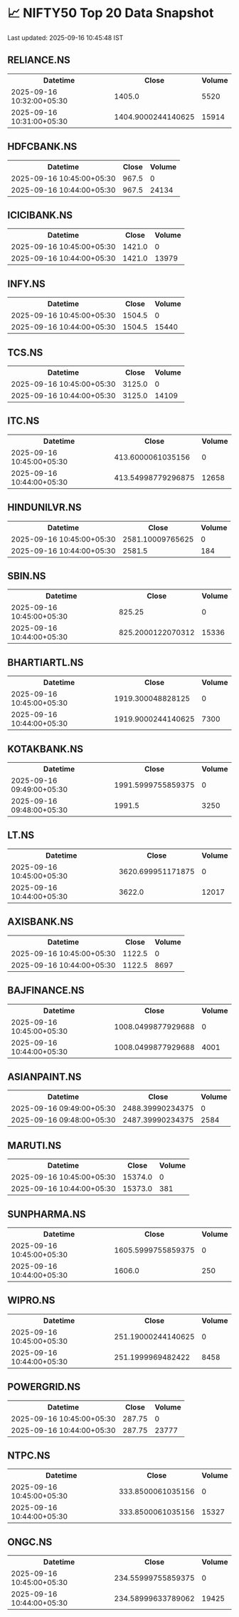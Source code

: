 # 📈 NIFTY50 Top 20 Data Snapshot

Last updated: 2025-09-16 10:45:48 IST

## RELIANCE.NS

<table>
  <tr><th>Datetime</th><th>Close</th><th>Volume</th></tr>
  <tr><td>2025-09-16 10:32:00+05:30</td><td>1405.0</td><td>5520</td></tr>
  <tr><td>2025-09-16 10:31:00+05:30</td><td>1404.9000244140625</td><td>15914</td></tr>
</table>

## HDFCBANK.NS

<table>
  <tr><th>Datetime</th><th>Close</th><th>Volume</th></tr>
  <tr><td>2025-09-16 10:45:00+05:30</td><td>967.5</td><td>0</td></tr>
  <tr><td>2025-09-16 10:44:00+05:30</td><td>967.5</td><td>24134</td></tr>
</table>

## ICICIBANK.NS

<table>
  <tr><th>Datetime</th><th>Close</th><th>Volume</th></tr>
  <tr><td>2025-09-16 10:45:00+05:30</td><td>1421.0</td><td>0</td></tr>
  <tr><td>2025-09-16 10:44:00+05:30</td><td>1421.0</td><td>13979</td></tr>
</table>

## INFY.NS

<table>
  <tr><th>Datetime</th><th>Close</th><th>Volume</th></tr>
  <tr><td>2025-09-16 10:45:00+05:30</td><td>1504.5</td><td>0</td></tr>
  <tr><td>2025-09-16 10:44:00+05:30</td><td>1504.5</td><td>15440</td></tr>
</table>

## TCS.NS

<table>
  <tr><th>Datetime</th><th>Close</th><th>Volume</th></tr>
  <tr><td>2025-09-16 10:45:00+05:30</td><td>3125.0</td><td>0</td></tr>
  <tr><td>2025-09-16 10:44:00+05:30</td><td>3125.0</td><td>14109</td></tr>
</table>

## ITC.NS

<table>
  <tr><th>Datetime</th><th>Close</th><th>Volume</th></tr>
  <tr><td>2025-09-16 10:45:00+05:30</td><td>413.6000061035156</td><td>0</td></tr>
  <tr><td>2025-09-16 10:44:00+05:30</td><td>413.54998779296875</td><td>12658</td></tr>
</table>

## HINDUNILVR.NS

<table>
  <tr><th>Datetime</th><th>Close</th><th>Volume</th></tr>
  <tr><td>2025-09-16 10:45:00+05:30</td><td>2581.10009765625</td><td>0</td></tr>
  <tr><td>2025-09-16 10:44:00+05:30</td><td>2581.5</td><td>184</td></tr>
</table>

## SBIN.NS

<table>
  <tr><th>Datetime</th><th>Close</th><th>Volume</th></tr>
  <tr><td>2025-09-16 10:45:00+05:30</td><td>825.25</td><td>0</td></tr>
  <tr><td>2025-09-16 10:44:00+05:30</td><td>825.2000122070312</td><td>15336</td></tr>
</table>

## BHARTIARTL.NS

<table>
  <tr><th>Datetime</th><th>Close</th><th>Volume</th></tr>
  <tr><td>2025-09-16 10:45:00+05:30</td><td>1919.300048828125</td><td>0</td></tr>
  <tr><td>2025-09-16 10:44:00+05:30</td><td>1919.9000244140625</td><td>7300</td></tr>
</table>

## KOTAKBANK.NS

<table>
  <tr><th>Datetime</th><th>Close</th><th>Volume</th></tr>
  <tr><td>2025-09-16 09:49:00+05:30</td><td>1991.5999755859375</td><td>0</td></tr>
  <tr><td>2025-09-16 09:48:00+05:30</td><td>1991.5</td><td>3250</td></tr>
</table>

## LT.NS

<table>
  <tr><th>Datetime</th><th>Close</th><th>Volume</th></tr>
  <tr><td>2025-09-16 10:45:00+05:30</td><td>3620.699951171875</td><td>0</td></tr>
  <tr><td>2025-09-16 10:44:00+05:30</td><td>3622.0</td><td>12017</td></tr>
</table>

## AXISBANK.NS

<table>
  <tr><th>Datetime</th><th>Close</th><th>Volume</th></tr>
  <tr><td>2025-09-16 10:45:00+05:30</td><td>1122.5</td><td>0</td></tr>
  <tr><td>2025-09-16 10:44:00+05:30</td><td>1122.5</td><td>8697</td></tr>
</table>

## BAJFINANCE.NS

<table>
  <tr><th>Datetime</th><th>Close</th><th>Volume</th></tr>
  <tr><td>2025-09-16 10:45:00+05:30</td><td>1008.0499877929688</td><td>0</td></tr>
  <tr><td>2025-09-16 10:44:00+05:30</td><td>1008.0499877929688</td><td>4001</td></tr>
</table>

## ASIANPAINT.NS

<table>
  <tr><th>Datetime</th><th>Close</th><th>Volume</th></tr>
  <tr><td>2025-09-16 09:49:00+05:30</td><td>2488.39990234375</td><td>0</td></tr>
  <tr><td>2025-09-16 09:48:00+05:30</td><td>2487.39990234375</td><td>2584</td></tr>
</table>

## MARUTI.NS

<table>
  <tr><th>Datetime</th><th>Close</th><th>Volume</th></tr>
  <tr><td>2025-09-16 10:45:00+05:30</td><td>15374.0</td><td>0</td></tr>
  <tr><td>2025-09-16 10:44:00+05:30</td><td>15373.0</td><td>381</td></tr>
</table>

## SUNPHARMA.NS

<table>
  <tr><th>Datetime</th><th>Close</th><th>Volume</th></tr>
  <tr><td>2025-09-16 10:45:00+05:30</td><td>1605.5999755859375</td><td>0</td></tr>
  <tr><td>2025-09-16 10:44:00+05:30</td><td>1606.0</td><td>250</td></tr>
</table>

## WIPRO.NS

<table>
  <tr><th>Datetime</th><th>Close</th><th>Volume</th></tr>
  <tr><td>2025-09-16 10:45:00+05:30</td><td>251.19000244140625</td><td>0</td></tr>
  <tr><td>2025-09-16 10:44:00+05:30</td><td>251.1999969482422</td><td>8458</td></tr>
</table>

## POWERGRID.NS

<table>
  <tr><th>Datetime</th><th>Close</th><th>Volume</th></tr>
  <tr><td>2025-09-16 10:45:00+05:30</td><td>287.75</td><td>0</td></tr>
  <tr><td>2025-09-16 10:44:00+05:30</td><td>287.75</td><td>23777</td></tr>
</table>

## NTPC.NS

<table>
  <tr><th>Datetime</th><th>Close</th><th>Volume</th></tr>
  <tr><td>2025-09-16 10:45:00+05:30</td><td>333.8500061035156</td><td>0</td></tr>
  <tr><td>2025-09-16 10:44:00+05:30</td><td>333.8500061035156</td><td>15327</td></tr>
</table>

## ONGC.NS

<table>
  <tr><th>Datetime</th><th>Close</th><th>Volume</th></tr>
  <tr><td>2025-09-16 10:45:00+05:30</td><td>234.55999755859375</td><td>0</td></tr>
  <tr><td>2025-09-16 10:44:00+05:30</td><td>234.58999633789062</td><td>19425</td></tr>
</table>

